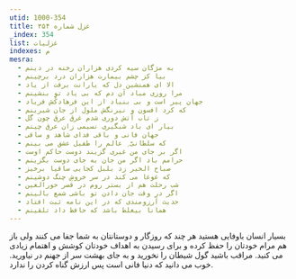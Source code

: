 ```yaml
---
utid: 1000-354
title: غزل شماره ۳۵۴
_index: 354
list: غزلیات
indexes: م
mesra:
  - به مژگان سیه کردی هزاران رخنه در دینم
  - بیا کز چشم بیمارت هزاران درد برچینم
  - الا ای همنشین دل که یارانت برفت از یاد
  - مرا روزی مباد آن دم که بی یاد تو بنشینم
  - جهان پیر است و بی بنیاد از این فرهادکُش فریاد
  - که کرد افسون و نیرنگش ملول از جان شیرینم
  - ز تاب آتش دوری شدم غرق عرق چون گل
  - بیار ای باد شبگیری نسیمی زان عرق چینم
  - جهان فانی و باقی فدای شاهد و ساقی
  - که سلطانیّ ِ عالم را طفیل عشق می بینم
  - اگر بر جای من غیری گزیند دوست حاکم اوست
  - حرامم باد اگر من جان به جای دوست بگزینم
  - صباح الخیر زد بلبل کجایی ساقیا برخیز
  - که غوغا می کند در سر خروشِ چنگ دوشینم
  - شب رحلت هم از بستر روم در قصر حورالعین
  - اگر در وقت جان دادن تو باشی شمع بالینم
  - حدیث آرزومندی که در این نامه ثبت افتاد
  - همانا بیغلط باشد که حافظ داد تلقینم
---
```

بسیار انسان باوفایی هستید هر چند که روزگار و دوستانتان به شما جفا می کنند ولی باز هم مرام خودتان را حفظ کرده و برای رسیدن به اهداف خودتان کوشش و اهتمام زیادی می کنید. مراقب باشید گول شیطان را نخورید و به جای بهشت سر از جهنم در نیاورید. خوب می دانید که دنیا فانی است پس ارزش گناه کردن را ندارد.
